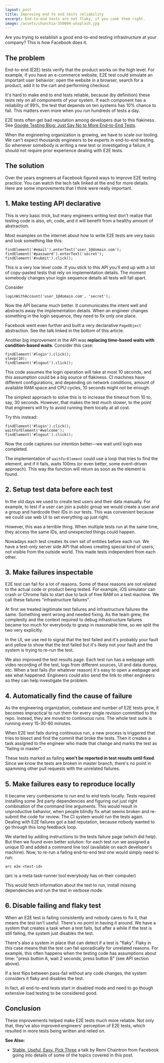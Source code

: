 ```yaml
---
layout: post
title: Improving end to end tests reliability
excerpt: End-to-end tests are not flaky, if you cook them right.
image: /assets/chunchia-350094-unsplash.jpg
---
```


Are you trying to establish a good end-to-end testing infrastructure at your company? This is how Facebook does it.

## The problem

End-to-end (E2E) tests verify that the product works on the high level. For example, if you have an e-commerce website, E2E test could simulate an important user behavior: open the website in a browser, search for a product, add it to the cart and performing checkout.

It's hard to make end to end tests reliable, because (by definition) these tests rely on all components of your system. If each component has a reliability of 99%, the test that depends on ten systems has 10% chance to fail. This matters even more when you run hundreds of tests a day.

E2E tests often get bad reputation among developers due to this flakiness . See [Google Testing Blog: Just Say No to More End-to-End Tests](https://testing.googleblog.com/2015/04/just-say-no-to-more-end-to-end-tests.html).

When the engineering organization is growing, we have to scale our tooling. We can't expect thousands engineers to be experts in end-to-end testing. So whenever somebody is writing a new test or investigating a failure, it should not require prior experience dealing with E2E tests.

## The solution

Over the years engineers at Facebook figured ways to improve E2E testing practice. You can watch the tech talk linked at the end for more details. Here are some improvements that I think were really important.

## 1. Make testing API declarative

This is very basic trick, but many engineers writing test don't realize that testing code is also, eh, code, and it will benefit from a healthy amount of abstraction.

Most examples on the internet about how to write E2E tests are very basic and look something like this:

```
findElement('#email').enterText('user_1@domain.com');
findElement('#password').enterText('secret');
findElement('#submit').click();
```

This is a very low level code. If you stick to this API you'll end up with a lot of copy-pasted tests that rely on implementation details. The moment somebody changes your login sequence details all tests will fall apart.

Consider

```
loginWithAccount('user_1@domain.com', 'secret');
```

Now the API became much better. It communicates the intent well and abstracts away the implementation details. When an engineer changes something in the login sequence, they need to fix only one place.

Facebook went even further and built a very declarative `PageObject` abstraction. See the talk linked in the bottom of this article.

Another big improvement in the API was **replacing time-based waits with condition-based waits**. Consider this case:

```
findElement('#login').click();
sleep(10);
findElement('#logout').click();
```

This code assumes the login operation will take at most 10 seconds, and this assumption could be a big source of flakiness. CI machines have different configurations, and depending on network conditions, amount of available RAM space and CPU cycles, 10 seconds might not be enough.

The simplest approach to solve this is to increase the timeout from 10 to, say, 30 seconds. However, that makes the test much slower, to the point that engineers will try to avoid running them locally at all cost.

Try this instead:

```
findElement('#login').click();
waitForElement('#welcome');
findElement('#logout').click();
```

Now the code captures our intention better—we wait until login was completed.

The implementation of `waitForElement` could use a loop that tries to find the element, and if it fails, waits 100ms (or even better, some event-driven approach). This way the function will return as soon as the element is found.

## 2. Setup test data before each test

In the old days we used to create test users and their data manually. For example, to test if a user can join a public group we would create a user and a group and hardcode their IDs in our tests. This was convenient because we could use web UI to set everything up just right.

However, this was a terrible thing. When multiple tests run at the same time, they access the same IDs, and unexpected things could happen.

Nowadays each test creates its own set of entities before each run. We have a test-only server side API that allows creating special kind of users, not visible from the outside world. This made tests independent from each other.

## 3. Make failures inspectable

E2E test can fail for a lot of reasons. Some of these reasons are not related to the actual code or product being tested. For example, iOS simulator can crash or Chrome fails to start due to lack of free RAM on a test machine. We call these failures "infrastructure failures".

At first we treated legitimate test failures and infrastructure failures the same. Something went wrong and needed fixing. As the team grew, the complexity and the context required to debug infrastructure failures became too much for everybody to grasp in reasonable time, so we split the two very explicitly.

In the UI, we use red to signal that the test failed and it's probably your fault and yellow to show that the test failed but it's likely not your fault and the system is trying to re-run the test.

We also improved the test results page. Each test run has a webpage with video recording of the test, logs from different sources, UI and data dumps, etc. When a test fails (for whatever reason) it's easy to open a webpage and see what happened. Engineers could also send the link to other engineers so they can help investigate the problem.

## 4. Automatically find the cause of failure

As the engineering organization, codebase and number of E2E tests grow, it becomes impractical to run them for every single revision committed to the repo. Instead, they are moved to continuous runs. The whole test suite is running every 15-30-60 minutes.

When E2E test fails during continuous run, a new process is triggered that tries to bisect and find the commit that broke the tests. Then it creates a task assigned to the engineer who made that change and marks the test as "failing in master".

These tests marked as failing **won't be reported in test results until fixed**. Since we know the tests are broken in master branch, there's no point in spamming other pull requests with the unrelated failures.

## 5. Make failures easy to reproduce locally

It became very cumbersome to run end to end tests locally. Tests required installing some 3rd party dependencies and figuring out just right combination of the command line arguments. This would result in unproductive behavior, when people blindly fix what seems broken and re-submit the code for review. The CI system would run the tests again. Dealing with E2E failures got a bad reputation, because nobody wanted to go through this long feedback loop.

We started by adding instructions to the tests failure page (which did help). But then we found even better solution: for each test run we assigned a unique ID and added a command line tool (available on each developer's machine). Now, to re-run a failing end-to-end test one would simply need to run:

```
arc e2e <test-id>
```

(arc is a meta task-runner tool everybody has on their computer)

This would fetch information about the test to run, install missing dependencies and run the test in verbose mode.

## 6. Disable failing and flaky test

When an E2E test is failing consistently and nobody cares to fix it, that means the test isn't useful. There's no point in having it around. We have a system that creates a task when a test fails, but after a while if the test is still failing, the system just disables the test.

There's also a system in place that can detect if a test is "flaky". Flaky in this case means that the test can fail sporadically for unrelated reasons. For example, this often happens when the testing code has assumptions about time: "press button A, wait 2 seconds, press button B" (see API section above).

If a test flips between pass-fail without any code changes, the system considers it flaky and disables the test.

In fact, all end-to-end tests start in disabled mode and need to go though extensive load testing to be considered good.

## Conclusion

These improvements helped make E2E tests much more reliable. Not only that, they've also improved engineers' perception of E2E tests, which resulted in more tests being written and relied on.

**See Also:**

- [Stable, Useful, Easy. Pick Three](https://codeandtalk.com/v/seleniumconf-usa-2015/stable-useful-easy-pick-three) a talk by Remi Chaintron from Facebook going into details of some of the topics covered in this post.
